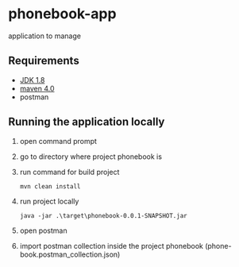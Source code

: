 # phonebook-app
application to manage 

## Requirements
- [JDK 1.8](http://www.oracle.com/technetwork/java/javase/downloads/jdk8-downloads-2133151.html)
- [maven 4.0](https://maven.apache.org)
- postman

## Running the application locally

1. open command prompt
2. go to directory where project phonebook is
3. run command for build project

    ```shell
    mvn clean install
    ```
4. run project locally
    ```shell
    java -jar .\target\phonebook-0.0.1-SNAPSHOT.jar
    ```
5. open postman
6. import postman collection inside the project phonebook (phone-book.postman_collection.json)
